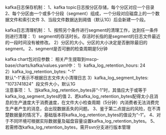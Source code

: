 kafka日志保存机制：
1、kafka topic日志按分区存储，每个分区对应一个目录
2、每个分区由一个或多个分段（segment）组成，一个分段对应磁盘上的一个数据文件和索引文件
3、当段文件数据达到阈值（默认1G）后会新建一个段。

kafka日志清理机制：
1、按照另个条件进行segment的清理工作，达到任一条件则进行清理：
   1）segment的存活时长。存活时长指的是segment的日志文件最近的一段时间没有被修改。
   2）分区的大小。分区的大小决定是否删除最旧的segment。
2、segment是否可删的检查周期是5分钟

kafka chart包对应参数：
相关产生提取到mscp-base/charts/kafka/values.yaml中：
   1）kafka_log_retention_hours: 24  
   2）kafka_log_retention_bytes: "-1"  
​      默认“-1”表示不根据日志文件大小清理日志
   3）kafka_log_segment_bytes: "1073741824" 
​      段文件大小，默认1G
​           
注意事项：
1、当kafka_log_retention_bytes非“-1”时，其值应大于或等于kafka_log_segment_bytes的值
2、若kafka_log_retention_bytes配得太小且消息的生产速度大于消费速度，在文件大小检查周期（5分钟）内消费者无法消费完生产者产生的消息，会出现数据丢失的问题。
3、鉴于第二点提出的风险，在不清楚数据量的情况下，基础版本将kafka_log_retention_bytes的值设为“-1”。
4、对于不同环境可根据实际数据量及磁盘容量设置kafka_log_retention_bytes。
5、若需修改kafka_log_retention_bytes，需开svn分支进行版本管理

